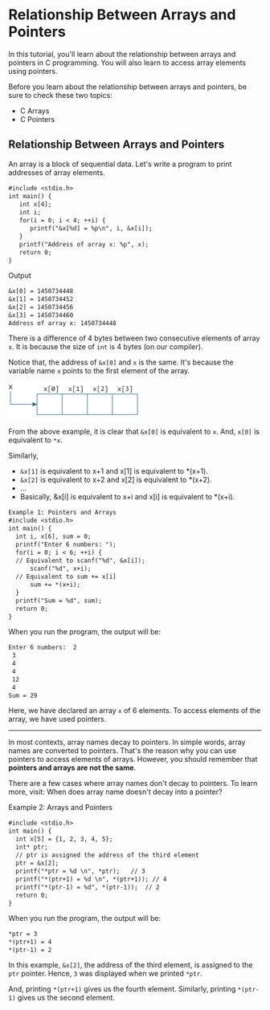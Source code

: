 # Relationship Between Arrays and Pointers

In this tutorial, you'll learn about the relationship between arrays and pointers in C programming. You will also learn to access array elements using pointers.

Before you learn about the relationship between arrays and pointers, be sure to check these two topics:

* C Arrays
* C Pointers
  
## Relationship Between Arrays and Pointers

An array is a block of sequential data. Let's write a program to print addresses of array elements.

```
#include <stdio.h>
int main() {
   int x[4];
   int i;
   for(i = 0; i < 4; ++i) {
      printf("&x[%d] = %p\n", i, &x[i]);
   }
   printf("Address of array x: %p", x);
   return 0;
}
```
Output
```
&x[0] = 1450734448
&x[1] = 1450734452
&x[2] = 1450734456
&x[3] = 1450734460
Address of array x: 1450734448
```

There is a difference of 4 bytes between two consecutive elements of array `x`. It is because the size of `int` is 4 bytes (on our compiler).

Notice that, the address of `&x[0]` and `x` is the same. It's because the variable name `x` points to the first element of the array.

![Relation between arrays and pointers](/images/array-pointers.jpg)

From the above example, it is clear that `&x[0]` is equivalent to `x`. And, `x[0]` is equivalent to `*x`.

Similarly,

* `&x[1]` is equivalent to x+1 and x[1] is equivalent to *(x+1).
* `&x[2]` is equivalent to x+2 and x[2] is equivalent to *(x+2).
* ...
* Basically, &x[i] is equivalent to x+i and x[i] is equivalent to *(x+i).
  
```
Example 1: Pointers and Arrays
#include <stdio.h>
int main() {
  int i, x[6], sum = 0;
  printf("Enter 6 numbers: ");
  for(i = 0; i < 6; ++i) {
  // Equivalent to scanf("%d", &x[i]);
      scanf("%d", x+i);
  // Equivalent to sum += x[i]
      sum += *(x+i);
  }
  printf("Sum = %d", sum);
  return 0;
}
```

When you run the program, the output will be:

```
Enter 6 numbers:  2
 3
 4
 4
 12
 4
Sum = 29 
```

Here, we have declared an array `x` of 6 elements. To access elements of the array, we have used pointers.
***
In most contexts, array names decay to pointers. In simple words, array names are converted to pointers. That's the reason why you can use pointers to access elements of arrays. However, you should remember that **pointers and arrays are not the same**.

There are a few cases where array names don't decay to pointers. To learn more, visit: When does array name doesn't decay into a pointer?

Example 2: Arrays and Pointers
```
#include <stdio.h>
int main() {
  int x[5] = {1, 2, 3, 4, 5};
  int* ptr;
  // ptr is assigned the address of the third element
  ptr = &x[2]; 
  printf("*ptr = %d \n", *ptr);   // 3
  printf("*(ptr+1) = %d \n", *(ptr+1)); // 4
  printf("*(ptr-1) = %d", *(ptr-1));  // 2
  return 0;
}
```
When you run the program, the output will be:
```
*ptr = 3 
*(ptr+1) = 4 
*(ptr-1) = 2
```

In this example, `&x[2]`, the address of the third element, is assigned to the `ptr` pointer. Hence, `3` was displayed when we printed `*ptr`.

And, printing `*(ptr+1)` gives us the fourth element. Similarly, printing `*(ptr-1)` gives us the second element.